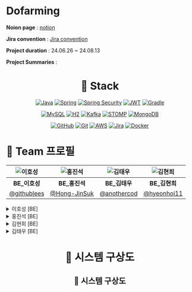 # Dofarming

**Noion page** : [notion](https://nsoh.notion.site/261efb762d764aa1ab07aa36670330a1?pvs=4)

**Jira convention** : [Jira convention](https://dofaming.atlassian.net/jira/software/projects/RAND/boards/1/timeline)

**Project duration** : 24.06.26 ~ 24.08.13

**Project Summaries** :


# <h1 align="center">🌟 Stack </h1>

<div align="center">

   [![Java](https://img.shields.io/badge/Java-%23ED8B00.svg?style=for-the-badge&logo=java&logoColor=white)](https://www.oracle.com/java/)
   [![Spring](https://img.shields.io/badge/Spring-%236DB33F.svg?style=for-the-badge&logo=spring&logoColor=white)](https://spring.io/)
   [![Spring Security](https://img.shields.io/badge/Spring%20Security-%236DB33F.svg?style=for-the-badge&logo=spring-security&logoColor=white)](https://spring.io/projects/spring-security)
   [![JWT](https://img.shields.io/badge/JWT-%23000000.svg?style=for-the-badge&logo=JSON%20web%20tokens)](https://jwt.io/)
   [![Gradle](https://img.shields.io/badge/Gradle-%2302303A.svg?style=for-the-badge&logo=gradle&logoColor=white)](https://gradle.org/)
   
   [![MySQL](https://img.shields.io/badge/MySQL-%234479A1.svg?style=for-the-badge&logo=mysql&logoColor=white)](https://www.mysql.com/)
   [![H2](https://img.shields.io/badge/H2-%230072B1.svg?style=for-the-badge&logo=h2&logoColor=white)](https://www.h2database.com/)
   [![Kafka](https://img.shields.io/badge/Apache%20Kafka-231F20.svg?style=for-the-badge&logo=apache-kafka&logoColor=white)](https://kafka.apache.org/)
   [![STOMP](https://img.shields.io/badge/STOMP-%23FF6347.svg?style=for-the-badge)](https://stomp.github.io/stomp-specification-1.2.html)
   [![MongoDB](https://img.shields.io/badge/MongoDB-%2347A248.svg?style=for-the-badge&logo=mongodb&logoColor=white)](https://www.mongodb.com/)
   
   [![GitHub](https://img.shields.io/badge/GitHub-%23181717.svg?style=for-the-badge&logo=github&logoColor=white)](https://github.com/)
   [![Git](https://img.shields.io/badge/Git-%23F05033.svg?style=for-the-badge&logo=git&logoColor=white)](https://git-scm.com/)
   [![AWS](https://img.shields.io/badge/AWS-%23232F3E.svg?style=for-the-badge&logo=amazon-aws&logoColor=white)](https://aws.amazon.com/)
   [![Jira](https://img.shields.io/badge/Jira-%230A0FFF.svg?style=for-the-badge&logo=jira&logoColor=white)](https://www.atlassian.com/software/jira)
   [![Docker](https://img.shields.io/badge/Docker-%232496ED.svg?style=for-the-badge&logo=docker&logoColor=white)](https://www.docker.com/)

</div>

# 👥 Team 프로필

<div align="center">

| ![이호성](https://example.com/image1.png) | ![홍진석](https://example.com/image2.png) | ![김태우](https://example.com/image3.png) | ![김현희](https://example.com/image4.png) |
|:---------------------------------------:|:--------------------------------------:|:---------------------------------------:|:--------------------------------------:|
| **BE_이호성** | **BE_홍진석** | **BE_김태우** | **BE_김현희** |
| [@githublees](https://github.com/githublees) | [@Hong-JinSuk](https://github.com/Hong-JinSuk) | [@anothercod](https://github.com/anothercod) | [@hyeonhoi11](https://github.com/hyeonhoi11) |

</div>


<details>
<summary>이호성 [BE]</summary>

**Backend Developer, Backend 리더**
- JWT와 Spring Security를 통한 회원 기능 구현
- OAuth를 사용한 소셜 회원가입/로그인 구현
- Kafka를 사용하여 채팅 서버, 알림 서버 연동 및 구현
- QueryDsl을 사용하여 리뷰 및 좋아요 리스트 정렬 기능 구현
- 전체 엔티티 작성 및 연관관계 설정
- 공통 기능 및 글로벌 에러 처리 작성
- ERD 및 시스템 아키텍처 작성

</details>

<details>
<summary>홍진석 [BE]</summary>

Backend Developer
- 추천 장소에 대한 선별 알고리즘 기능 구현
- MySQL로 Tour API 마이그레이션
- AWS EC2, Git action과 GitHub를 사용하여 CI/CD 구축
- AWS Load Balancer를 통한 HTTPS 적용 및 리다이렉트 설정
- ERD 및 시스템 아키텍처 작성

</details>

<details>
<summary>김현희 [BE]</summary>
   
Backend Developer
- Spring Swagger를 통한 REST API Docs 제공
- Git Action과 GitHub를 사용하여 CI/CD 구축
- 발표 자료 작성
- 시퀀스 다이어그램 작성

</details>

<details>
<summary>김태우 [BE]</summary>
   
Backend Developer
- Postman을 사용한 Backend 테스트 담당
- 노션 관리, 회의록 및 문서 작성

</details>




<h1 align="center">🌟 시스템 구상도</h1>

<h2 align="center">🚀 시스템 구상도</h2>
<h1 "디렉토리 계층



